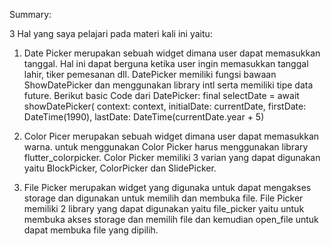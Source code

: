 Summary: 

3 Hal yang saya pelajari pada materi kali ini yaitu:
1. Date Picker merupakan sebuah widget dimana user dapat memasukkan tanggal. Hal ini dapat berguna ketika user ingin memasukkan tanggal lahir, tiker pemesanan dll. DatePicker memiliki fungsi bawaan ShowDatePicker dan menggunakan library intl serta memiliki tipe data future. Berikut basic Code dari DatePicker:
final selectDate = await showDatePicker(
context: context, 
initialDate: currentDate, 
firstDate: DateTime(1990), 
lastDate: DateTime(currentDate.year + 5)

2.  Color Picer merupakan sebuah widget dimana user dapat memasukkan warna. untuk menggunakan Color Picker harus menggunakan library flutter_colorpicker. Color Picker memiliki 3 varian yang dapat digunakan yaitu BlockPicker, ColorPicker dan SlidePicker.

3. File Picker merupakan widget yang digunaka untuk dapat mengakses storage dan digunakan untuk memilih dan membuka file. File Picker memiliki 2 library yang dapat digunakan yaitu file_picker yaitu untuk membuka akses storage dan memilih file dan kemudian open_file untuk dapat membuka file yang dipilih.